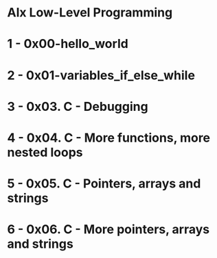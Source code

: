 # Alx Low-Level Programming
# 1 - 0x00-hello_world

# 2 - 0x01-variables_if_else_while

# 3 - 0x03. C - Debugging

# 4 - 0x04. C - More functions, more nested loops

# 5 - 0x05. C - Pointers, arrays and strings

# 6 - 0x06. C - More pointers, arrays and strings

